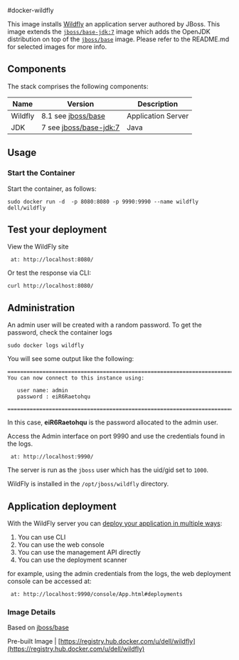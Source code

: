 #docker-wildfly

This image installs [Wildfly](http://wildfly.org/) an application server authored by JBoss.
This image extends the [`jboss/base-jdk:7`](https://github.com/JBoss-Dockerfiles/base-jdk/tree/jdk7) image which adds the OpenJDK distribution on top of the [`jboss/base`](https://github.com/JBoss-Dockerfiles/base) image. Please refer to the README.md for selected images for more info.

## Components
The stack comprises the following components:

Name       | Version                 | Description
-----------|-------------------------|------------------------------
Wildfly    | 8.1 see [jboss/base](https://registry.hub.docker.com/u/jboss/base/)  | Application Server
JDK        | 7 see [jboss/base-jdk:7](https://registry.hub.docker.com/u/jboss/base-jdk/) | Java


## Usage

### Start the Container
Start the container, as follows:

    sudo docker run -d  -p 8080:8080 -p 9990:9990 --name wildfly dell/wildfly


## Test your deployment

View the WildFly site
```no-highlight
 at: http://localhost:8080/
```
Or test the response via CLI:

```no-highlight
curl http://localhost:8080/
```

## Administration

An admin user will be created with a random password. To get the password, check the container logs 

    sudo docker logs wildfly

You will see some output like the following:

    =========================================================================
    You can now connect to this instance using:

       user name: admin
       password : eiR6Raetohqu

    =========================================================================

In this case, **eiR6Raetohqu** is the password allocated to the admin user.

Access the Admin interface on port 9990 and use the credentials found in the logs.
```no-highlight
 at: http://localhost:9990/
```

The server is run as the `jboss` user which has the uid/gid set to `1000`.

WildFly is installed in the `/opt/jboss/wildfly` directory.


## Application deployment

With the WildFly server you can [deploy your application in multiple ways](https://docs.jboss.org/author/display/WFLY8/Application+deployment):

1. You can use CLI
2. You can use the web console
3. You can use the management API directly
4. You can use the deployment scanner

for example, using the admin credentials from the logs, the web deployment console can be accessed at:

```no-highlight
 at: http://localhost:9990/console/App.html#deployments
```

### Image Details

Based on  [jboss/base](https://github.com/JBoss-Dockerfiles/wildfly)

Pre-built Image   | [https://registry.hub.docker.com/u/dell/wildfly](https://registry.hub.docker.com/u/dell/wildfly)
